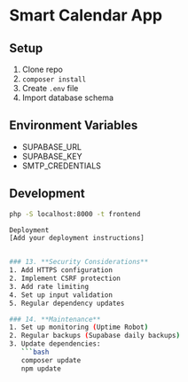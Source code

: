 # Smart Calendar App

## Setup
1. Clone repo
2. `composer install`
3. Create `.env` file
4. Import database schema

## Environment Variables
- SUPABASE_URL
- SUPABASE_KEY
- SMTP_CREDENTIALS

## Development
```bash
php -S localhost:8000 -t frontend

Deployment
[Add your deployment instructions]


### 13. **Security Considerations**
1. Add HTTPS configuration
2. Implement CSRF protection
3. Add rate limiting
4. Set up input validation
5. Regular dependency updates

### 14. **Maintenance**
1. Set up monitoring (Uptime Robot)
2. Regular backups (Supabase daily backups)
3. Update dependencies:
   ```bash
   composer update
   npm update
   ```